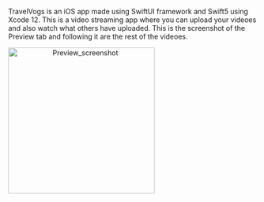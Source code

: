 TravelVogs is an iOS app made using SwiftUI framework and Swift5 using Xcode 12. This is a video streaming app where you can upload your videoes and also watch what others have uploaded.
This is the screenshot of the Preview tab and following it are the rest of the videoes.


<img width="296" alt="Preview_screenshot" style="text-align:center" src="https://user-images.githubusercontent.com/46934909/163851610-63601dbd-1930-4dae-8fcc-e6cc8fb28f87.png" >

